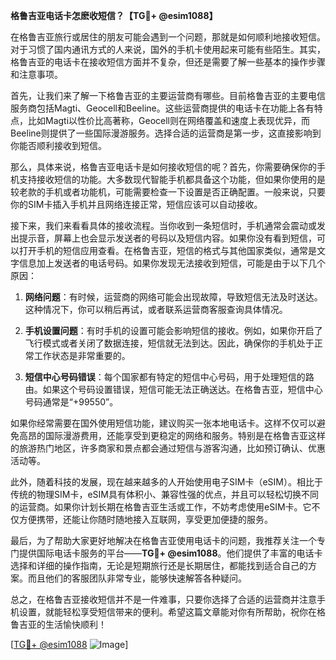 **格鲁吉亚电话卡怎麽收短信？【TG💪+ @esim1088】**

在格鲁吉亚旅行或居住的朋友可能会遇到一个问题，那就是如何顺利地接收短信。对于习惯了国内通讯方式的人来说，国外的手机卡使用起来可能有些陌生。其实，格鲁吉亚的电话卡在接收短信方面并不复杂，但还是需要了解一些基本的操作步骤和注意事项。

首先，让我们来了解一下格鲁吉亚的主要运营商有哪些。目前格鲁吉亚的主要电信服务商包括Magti、Geocell和Beeline。这些运营商提供的电话卡在功能上各有特点，比如Magti以性价比高著称，Geocell则在网络覆盖和速度上表现优异，而Beeline则提供了一些国际漫游服务。选择合适的运营商是第一步，这直接影响到你能否顺利接收到短信。

那么，具体来说，格鲁吉亚电话卡是如何接收短信的呢？首先，你需要确保你的手机支持接收短信的功能。大多数现代智能手机都具备这个功能，但如果你使用的是较老款的手机或者功能机，可能需要检查一下设置是否正确配置。一般来说，只要你的SIM卡插入手机并且网络连接正常，短信应该可以自动接收。

接下来，我们来看看具体的接收流程。当你收到一条短信时，手机通常会震动或发出提示音，屏幕上也会显示发送者的号码以及短信内容。如果你没有看到短信，可以打开手机的短信应用查看。在格鲁吉亚，短信的格式与其他国家类似，通常是文字信息加上发送者的电话号码。如果你发现无法接收到短信，可能是由于以下几个原因：

1. **网络问题**：有时候，运营商的网络可能会出现故障，导致短信无法及时送达。这种情况下，你可以稍后再试，或者联系运营商客服查询具体情况。
   
2. **手机设置问题**：有时手机的设置可能会影响短信的接收。例如，如果你开启了飞行模式或者关闭了数据连接，短信就无法到达。因此，确保你的手机处于正常工作状态是非常重要的。

3. **短信中心号码错误**：每个国家都有特定的短信中心号码，用于处理短信的路由。如果这个号码设置错误，短信可能无法正确送达。在格鲁吉亚，短信中心号码通常是“+99550”。

如果你经常需要在国外使用短信功能，建议购买一张本地电话卡。这样不仅可以避免高昂的国际漫游费用，还能享受到更稳定的网络和服务。特别是在格鲁吉亚这样的旅游热门地区，许多商家和景点都会通过短信与游客沟通，比如预订确认、优惠活动等。

此外，随着科技的发展，现在越来越多的人开始使用电子SIM卡（eSIM）。相比于传统的物理SIM卡，eSIM具有体积小、兼容性强的优点，并且可以轻松切换不同的运营商。如果你计划长期在格鲁吉亚生活或工作，不妨考虑使用eSIM卡。它不仅方便携带，还能让你随时随地接入互联网，享受更加便捷的服务。

最后，为了帮助大家更好地解决在格鲁吉亚使用电话卡的问题，我推荐关注一个专门提供国际电话卡服务的平台——**TG💪+ @esim1088**。他们提供了丰富的电话卡选择和详细的操作指南，无论是短期旅行还是长期居住，都能找到适合自己的方案。而且他们的客服团队非常专业，能够快速解答各种疑问。

总之，在格鲁吉亚接收短信并不是一件难事，只要你选择了合适的运营商并注意手机设置，就能轻松享受短信带来的便利。希望这篇文章能对你有所帮助，祝你在格鲁吉亚的生活愉快顺利！

[[TG💪+ @esim1088](https://t.me/s/esim1088) ![Image](https://i.postimg.cc/4NQfJmqS/Snipaste-2025-05-13-00-14-12.png)]